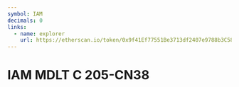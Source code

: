 ```yaml
---
symbol: IAM
decimals: 0
links:
  - name: explorer
    url: https://etherscan.io/token/0x9f41Ef77551Be3713df2407e9788b3C5880b06Df
---
```


# IAM MDLT C 205-CN38
